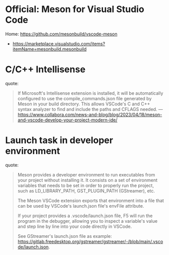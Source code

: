 # Official: Meson for Visual Studio Code
Home: https://github.com/mesonbuild/vscode-meson
- https://marketplace.visualstudio.com/items?itemName=mesonbuild.mesonbuild

# C/C++ Intellisense
quote:
>If Microsoft's Intellisense extension is installed, it will be automatically configured to use the compile_commands.json file generated by Meson in your build directory. This allows VSCode's C and C++ syntax analyzer to find and include the paths and CFLAGS needed.
—https://www.collabora.com/news-and-blog/blog/2023/04/18/meson-and-vscode-develop-your-project-modern-ide/

# Launch task in developer environment
quote:
>Meson provides a developer environment to run executables from your project without installing it. It consists on a set of environment variables that needs to be set in order to properly run the project, such as LD_LIBRARY_PATH, GST_PLUGIN_PATH (GStreamer), etc.
>
>The Meson VSCode extension exports that environment into a file that can be used by VSCode's launch.json file's envFile attribute.
>
>If your project provides a .vscode/launch.json file, F5 will run the program in the debugger, allowing you to inspect a variable's value and step line by line into your code directly in VSCode.
>
>See GStreamer's launch.json file as example: https://gitlab.freedesktop.org/gstreamer/gstreamer/-/blob/main/.vscode/launch.json.
